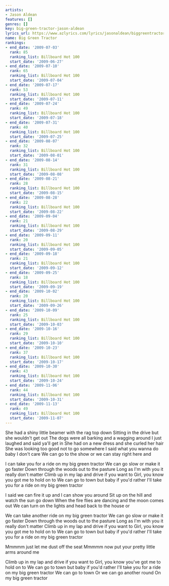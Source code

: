 ```yaml
---
artists:
- Jason Aldean
features: []
genres: []
key: big-green-tractor-jason-aldean
lyrics_url: https://www.azlyrics.com/lyrics/jasonaldean/biggreentractor.html
name: Big Green Tractor
rankings:
- end_date: '2009-07-03'
  rank: 85
  ranking_list: Billboard Hot 100
  start_date: '2009-06-27'
- end_date: '2009-07-10'
  rank: 65
  ranking_list: Billboard Hot 100
  start_date: '2009-07-04'
- end_date: '2009-07-17'
  rank: 53
  ranking_list: Billboard Hot 100
  start_date: '2009-07-11'
- end_date: '2009-07-24'
  rank: 49
  ranking_list: Billboard Hot 100
  start_date: '2009-07-18'
- end_date: '2009-07-31'
  rank: 40
  ranking_list: Billboard Hot 100
  start_date: '2009-07-25'
- end_date: '2009-08-07'
  rank: 32
  ranking_list: Billboard Hot 100
  start_date: '2009-08-01'
- end_date: '2009-08-14'
  rank: 31
  ranking_list: Billboard Hot 100
  start_date: '2009-08-08'
- end_date: '2009-08-21'
  rank: 28
  ranking_list: Billboard Hot 100
  start_date: '2009-08-15'
- end_date: '2009-08-28'
  rank: 22
  ranking_list: Billboard Hot 100
  start_date: '2009-08-22'
- end_date: '2009-09-04'
  rank: 21
  ranking_list: Billboard Hot 100
  start_date: '2009-08-29'
- end_date: '2009-09-11'
  rank: 20
  ranking_list: Billboard Hot 100
  start_date: '2009-09-05'
- end_date: '2009-09-18'
  rank: 21
  ranking_list: Billboard Hot 100
  start_date: '2009-09-12'
- end_date: '2009-09-25'
  rank: 18
  ranking_list: Billboard Hot 100
  start_date: '2009-09-19'
- end_date: '2009-10-02'
  rank: 20
  ranking_list: Billboard Hot 100
  start_date: '2009-09-26'
- end_date: '2009-10-09'
  rank: 25
  ranking_list: Billboard Hot 100
  start_date: '2009-10-03'
- end_date: '2009-10-16'
  rank: 29
  ranking_list: Billboard Hot 100
  start_date: '2009-10-10'
- end_date: '2009-10-23'
  rank: 37
  ranking_list: Billboard Hot 100
  start_date: '2009-10-17'
- end_date: '2009-10-30'
  rank: 43
  ranking_list: Billboard Hot 100
  start_date: '2009-10-24'
- end_date: '2009-11-06'
  rank: 44
  ranking_list: Billboard Hot 100
  start_date: '2009-10-31'
- end_date: '2009-11-13'
  rank: 49
  ranking_list: Billboard Hot 100
  start_date: '2009-11-07'
---
```


She had a shiny little beamer with the rag top down
Sitting in the drive but she wouldn't get out
The dogs were all barking and a wagging around
I just laughed and said ya'll get in
She had on a new dress and she curled her hair
She was looking too good not to go somewhere
I said what you wanna do baby I don't care
We can go to the show or we can stay right here and

I can take you for a ride on my big green tractor
We can go slow or make it go faster
Down through the woods out to the pasture
Long as I'm with you it really don't matter
Climb up in my lap and drive if you want to
Girl, you know you got me to hold on to
We can go to town but baby if you'd rather
I'll take you for a ride on my big green tractor

I said we can fire it up and I can show you around
Sit up on the hill and watch the sun go down
When the fire flies are dancing and the moon comes out
We can turn on the lights and head back to the house or

We can take another ride on my big green tractor
We can go slow or make it go faster
Down through the woods out to the pasture
Long as I'm with you it really don't matter
Climb up in my lap and drive if you want to
Girl, you know you got me to hold on to
We can go to town but baby if you'd rather
I'll take you for a ride on my big green tractor

Mmmmm just let me dust off the seat
Mmmmm now put your pretty little arms around me

Climb up in my lap and drive if you want to
Girl, you know you've got me to hold on to
We can go to town but baby if you'd rather
I'll take you for a ride on my big green tractor
We can go to town
Or we can go another round
On my big green tractor



